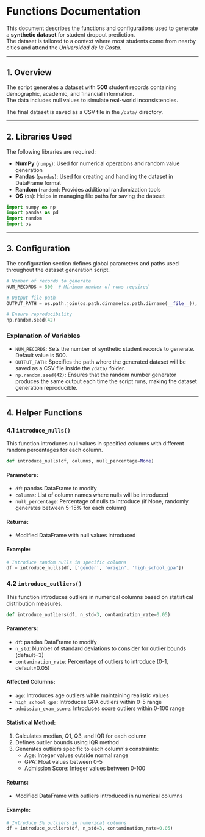 # Functions Documentation

This document describes the functions and configurations used to generate a **synthetic dataset** for student dropout prediction.  
The dataset is tailored to a context where most students come from nearby cities and attend the *Universidad de la Costa*.

---

## **1. Overview**

The script generates a dataset with **500** student records containing demographic, academic, and financial information.  
The data includes null values to simulate real-world inconsistencies.

The final dataset is saved as a CSV file in the `/data/` directory.

---

## **2. Libraries Used**

The following libraries are required:

- **NumPy** (`numpy`): Used for numerical operations and random value generation
- **Pandas** (`pandas`): Used for creating and handling the dataset in DataFrame format
- **Random** (`random`): Provides additional randomization tools
- **OS** (`os`): Helps in managing file paths for saving the dataset

```python
import numpy as np
import pandas as pd
import random
import os
```

---

## **3. Configuration**

The configuration section defines global parameters and paths used throughout the dataset generation script.

```python
# Number of records to generate
NUM_RECORDS = 500  # Minimum number of rows required

# Output file path
OUTPUT_PATH = os.path.join(os.path.dirname(os.path.dirname(__file__)), "data", "dataset_dropout.csv")

# Ensure reproducibility
np.random.seed(42)
```

### Explanation of Variables

- `NUM_RECORDS`: Sets the number of synthetic student records to generate. Default value is 500.
- `OUTPUT_PATH`: Specifies the path where the generated dataset will be saved as a CSV file inside the `/data/` folder.
- `np.random.seed(42)`: Ensures that the random number generator produces the same output each time the script runs, making the dataset generation reproducible.

---

## **4. Helper Functions**

### 4.1 `introduce_nulls()`

This function introduces null values in specified columns with different random percentages for each column.

```python
def introduce_nulls(df, columns, null_percentage=None)
```

#### Parameters:
- `df`: pandas DataFrame to modify
- `columns`: List of column names where nulls will be introduced
- `null_percentage`: Percentage of nulls to introduce (if None, randomly generates between 5-15% for each column)

#### Returns:
- Modified DataFrame with null values introduced

#### Example:
```python
# Introduce random nulls in specific columns
df = introduce_nulls(df, ['gender', 'origin', 'high_school_gpa'])
```

### 4.2 `introduce_outliers()`

This function introduces outliers in numerical columns based on statistical distribution measures.

```python
def introduce_outliers(df, n_std=3, contamination_rate=0.05)
```

#### Parameters:
- `df`: pandas DataFrame to modify
- `n_std`: Number of standard deviations to consider for outlier bounds (default=3)
- `contamination_rate`: Percentage of outliers to introduce (0-1, default=0.05)

#### Affected Columns:
- `age`: Introduces age outliers while maintaining realistic values
- `high_school_gpa`: Introduces GPA outliers within 0-5 range
- `admission_exam_score`: Introduces score outliers within 0-100 range

#### Statistical Method:
1. Calculates median, Q1, Q3, and IQR for each column
2. Defines outlier bounds using IQR method
3. Generates outliers specific to each column's constraints:
   - Age: Integer values outside normal range
   - GPA: Float values between 0-5
   - Admission Score: Integer values between 0-100

#### Returns:
- Modified DataFrame with outliers introduced in numerical columns

#### Example:
```python
# Introduce 5% outliers in numerical columns
df = introduce_outliers(df, n_std=3, contamination_rate=0.05)
```


